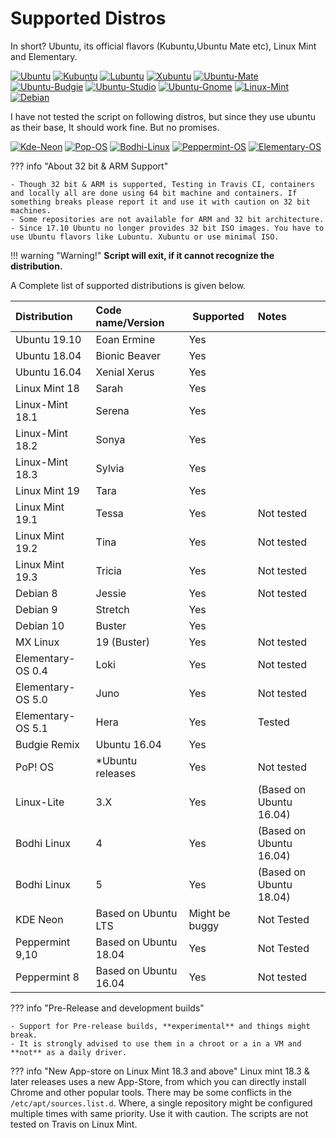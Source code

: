 # Supported Distros

In short? Ubuntu, its official flavors (Kubuntu,Ubuntu Mate etc), Linux Mint and Elementary.

[![Ubuntu](https://static.prasadt.com/logo64/ubuntu.png)](https://www.ubuntu.com/desktop)
[![Kubuntu](https://static.prasadt.com/logo64/kubuntu.png)](https://kubuntu.org/)
[![Lubuntu](https://static.prasadt.com/logo64/lubuntu.png)](https://lubuntu.net/)
[![Xubuntu](https://static.prasadt.com/logo64/xubuntu.png)](https://xubuntu.net/)
[![Ubuntu-Mate](https://static.prasadt.com/logo64/ubuntu-mate.png)](https://ubuntu-mate.org/)
[![Ubuntu-Budgie](https://static.prasadt.com/logo64/ubuntu-budgie.png)](https://ubuntubudgie.org/)
[![Ubuntu-Studio](https://static.prasadt.com/logo64/ubuntu-studio.png)](https://ubuntustudio.org/)
[![Ubuntu-Gnome](https://static.prasadt.com/logo64/ubuntu-gnome.png)](https://ubuntugnome.org/)
[![Linux-Mint](https://static.prasadt.com/logo64/linux-mint.png)](https://www.linuxmint.com/)
[![Debian](https://static.prasadt.com/logo64/debian.png)](https://www.debian.org/)

I have not tested the script on following distros, but since they use ubuntu as their base,
It should work fine. But no promises.

[![Kde-Neon](https://static.prasadt.com/logo64/kde-neon.png)](https://neon.kde.org/)
[![Pop-OS](https://static.prasadt.com/logo64/pop-os.png)](https://system76.com/pop)
[![Bodhi-Linux](https://static.prasadt.com/logo64/bodhi-linux.png)](https://www.bodhilinux.com/)
[![Peppermint-OS](https://static.prasadt.com/logo64/peppermint-os.png)](https://peppermintos.com/)
[![Elementary-OS](https://static.prasadt.com/logo64/elementary-os.png)](https://elementary.io/)

??? info "About 32 bit & ARM Support"

    - Though 32 bit & ARM is supported, Testing in Travis CI, containers and locally all are done using 64 bit machine and containers. If something breaks please report it and use it with caution on 32 bit machines.
    - Some repositories are not available for ARM and 32 bit architecture.
    - Since 17.10 Ubuntu no longer provides 32 bit ISO images. You have to use Ubuntu flavors like Lubuntu. Xubuntu or use minimal ISO.

!!! warning "Warning!"
    **Script will exit, if it cannot recognize the distribution.**

A Complete  list of supported distributions is given below.

| Distribution      | Code name/Version     | Supported      | Notes                         |
| :---------------- | :-------------------- | -------------- | :---------------------------- |
| Ubuntu 19.10      | Eoan Ermine           | Yes            |
| Ubuntu 18.04      | Bionic Beaver         | Yes            |
| Ubuntu 16.04      | Xenial Xerus          | Yes            |
| Linux Mint 18     | Sarah                 | Yes            |
| Linux-Mint 18.1   | Serena                | Yes            |
| Linux-Mint 18.2   | Sonya                 | Yes            |
| Linux-Mint 18.3   | Sylvia                | Yes            |
| Linux Mint 19     | Tara                  | Yes            |
| Linux Mint 19.1   | Tessa                 | Yes            | Not tested
| Linux Mint 19.2   | Tina                  | Yes            | Not tested
| Linux Mint 19.3   | Tricia                | Yes            | Not tested
| Debian 8          | Jessie                | Yes            | Not tested
| Debian 9          | Stretch               | Yes            |
| Debian 10         | Buster                | Yes            |
| MX Linux          | 19 (Buster)           | Yes            | Not tested
| Elementary-OS 0.4 | Loki                  | Yes            | Not tested                    |
| Elementary-OS 5.0 | Juno                  | Yes            | Not tested                    |
| Elementary-OS 5.1 | Hera                  | Yes            | Tested                        |
| Budgie Remix      | Ubuntu 16.04          | Yes            |
| PoP! OS           | *Ubuntu releases      | Yes            | Not tested                    |
| Linux-Lite        | 3.X                   | Yes            | (Based on Ubuntu 16.04)       |
| Bodhi Linux       | 4                     | Yes            | (Based on Ubuntu 16.04)       |
| Bodhi Linux       | 5                     | Yes            | (Based on Ubuntu 18.04)       |
| KDE Neon          | Based on Ubuntu LTS   | Might be buggy | Not Tested                    |
| Peppermint 9,10   | Based on Ubuntu 18.04 | Yes            | Not Tested                    |
| Peppermint 8      | Based on Ubuntu 16.04 | Yes            | Not tested                    |

??? info "Pre-Release and development builds"

    - Support for Pre-release builds, **experimental** and things might break.
    - It is strongly advised to use them in a chroot or a in a VM and **not** as a daily driver.

??? info "New App-store on Linux Mint 18.3 and above"
    Linux mint 18.3 & later releases uses a new App-Store, from which you can directly install Chrome and other popular tools. There may be some conflicts in the `/etc/apt/sources.list.d`. Where, a single repository might be configured multiple times with same priority. Use it with caution. The scripts are not tested on Travis on Linux Mint.
